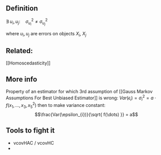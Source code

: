 ## Definition
$\exists \;u_i,u_j: \quad  \sigma^{2}_{u_{i}}\neq \sigma^{2}_{u_{j}}$ 

where $u_{i}, u_{j}$ are errors on objects $X_{i}, \;X_{j}$


## Related:
[[Homoscedasticity]]


## More info
Property of an estimator for which 3rd assumption of [[Gauss Markov Assumptions For Best Unbiased Estimator]]
is wrong: 
$Var(\epsilon_{i})= \sigma_{i}^{2} = a \cdot f(x_{1},\dots,x_{3},x_{5}^{2})$
then to make variance constant:
$$\frac{Var(\epsilon_{i})}{\sqrt{ f(\dots) }} = a$$


## Tools to fight it
-  vcovHAC / vcovHC
- 